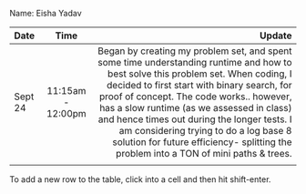Name: Eisha Yadav 

| Date    |       Time        |                                                                                                                                                                                                                                                                                                                                                                                                                                                      Update |
|:--------|:-----------------:|------------------------------------------------------------------------------------------------------------------------------------------------------------------------------------------------------------------------------------------------------------------------------------------------------------------------------------------------------------------------------------------------------------------------------------------------------------:|
| Sept 24 | 11:15am - 12:00pm | Began by creating my problem set, and spent some time understanding runtime and how to best solve this problem set. When coding, I decided to first start with binary search, for proof of concept. The code works.. however, has a slow runtime (as we assessed in class) and hence times out during the longer tests. I am considering trying to do a log base 8 solution for future efficiency- splitting the problem into a TON of mini paths & trees.  |
|         |                   |                                                                                                                                                                                                                                                                                                                                                                                                                                                             |


To add a new row to the table, click into a cell and then hit shift-enter.